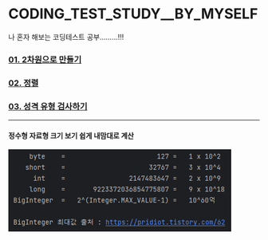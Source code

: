 # CODING_TEST_STUDY__BY_MYSELF
나 혼자 해보는 코딩테스트 공부.........!!! 

### [01. 2차원으로 만들기](./MDFiles/CoTeStudy/programmers/README01.md)
### [02. 정렬](./MDFiles/CoTeStudy/programmers/README02.md)
### [03. 성격 유형 검사하기](./MDFiles/CoTeStudy/programmers/README03.md)


-------------------------------------

#### 정수형 자료형 크기 보기 쉽게 내맘대로 계산
  
![](./MDFiles/JavaBasicStudy/imgs/dataType01.png)
